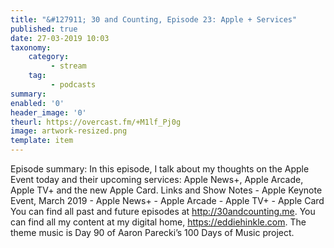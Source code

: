 ```yaml
---
title: "&#127911; 30 and Counting, Episode 23: Apple + Services"
published: true
date: 27-03-2019 10:03
taxonomy:
    category:
         - stream
    tag:
         - podcasts
summary:
enabled: '0'
header_image: '0'
theurl: https://overcast.fm/+M1lf_Pj0g
image: artwork-resized.png
template: item
---
```

 
Episode summary: In this episode, I talk about my thoughts on the Apple Event today and their upcoming services: Apple News+, Apple Arcade, Apple TV+ and the new Apple Card. Links and Show Notes - Apple Keynote Event, March 2019 - Apple News+ - Apple Arcade - Apple TV+ - Apple Card You can find all past and future episodes at http://30andcounting.me. You can find all my content at my digital home, https://eddiehinkle.com. The theme music is Day 90 of Aaron Parecki’s 100 Days of Music project.

